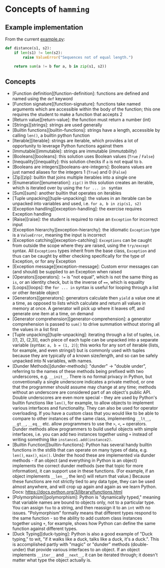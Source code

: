 # Concepts of `hamming`

## Example implementation

From the current [example.py](https://github.com/exercism/python/blob/master/exercises/hamming/example.py):

``` python
def distance(s1, s2):
    if len(s1) != len(s2):
        raise ValueError("Sequences not of equal length.")

    return sum(a != b for a, b in zip(s1, s2))
```

## Concepts

- [Function definition][function-definition]: functions are defined and named using the `def` keyword
- [Function signature][function-signature]: functions take named arguments which are accessible within the body of the function; this one requires the student to make a function that accepts 2
- [Return value][return-value]: the function must return a number (int)
- [Strings][strings]: strings are used generally
- [Builtin functions][builtin-functions]: strings have a length, accessible by calling `len()`, a builtin python function
- [Iterable][iterable]: strings are iterable, which provides a lot of opportunity to leverage Python functions against them
- [Immutable][immutable]: strings are immutable (*immutability*)
- [Booleans][booleans]: this solution uses Boolean values (`True` / `False`)
- [Inequality][inequality]: this solution checks if `a` is not equal to `b`.
- [Booleans are integers][booleans-are-integers]: Booleans values are just named aliases for the integers 1 (`True`) and 0 (`False`)
- [Zip][zip]: builtin that joins multiple iterables into a single one
- [Enumeration][enumeration]: `zip()` in this solution creates an iterable, which is iterated over by using the `for ... in ` syntax
- [Sum][sum]: another builtin that operates on iterables
- [Tuple unpacking][tuple-unpacking]: the values in an iterable can be unpacked into variables and used, i.e. `for a, b in zip(s1, s2)`
- [Exception handling][exception-handling]: the exercise requires Exception handling
- [Raise][raise]: the student is required to raise an `Exception` for incorrect input
- [Exception hierarchy][exception-hierarchy]: the idiomatic `Exception` type is a `ValueError`, meaning the input is incorrect
- [Exception catching][exception-catching]: `Exceptions` can be caught from outside the scope where they are raised, using the `try/except` syntax. All `Exceptions` types inherit from the base class, `Exception` and thus can be caught by either checking specifically for the type of Exception, or for any Exception
- [Exception message][exception-message]: Custom error messages can (and should) be supplied to an Exception when raised
- [Operators][operators]: `!=` is "not equal", which is not the same thing as `is`, or an identity check, but is the inverse of `==`, which is equality
- [Loops][loops]: the `for ... in` syntax is useful for looping through a list or other iterable object
- [Generators][generators]: generators calculate then `yield` a value one at a time, as opposed to lists which calculate and return all values in memory at once. A generator will pick up where it leaves off, and generate one item at a time, on demand
- [Generator comprehension][generator-comprehension]: a generator comprehension is passed to `sum()` to drive summation without storing all the values in a list first
- [Tuple unpacking][tuple-unpacking]: iterating through a list of tuples, i.e. [(1, 2), (2,3)], each piece of each tuple can be unpacked into a separate variable (syntax: `a, b = (1, 2)`); this works for any sort of iterable (lists, for example, and even strings!) but is commonly used with tuples because they are typically of a known size/length, and so can be safely unpacked into N variables, with names.
- [Dunder Methods][dunder-methods]: "dunder" -> "double under", referring to the names of these methods being prefixed with two underscores, e.g. `__init__`. There is no formal privacy in Python, but conventionally a single underscore indicates a private method, or one that the programmer should assume may change at any time; methods without an underscore are considered part of an object's public API. Double underscores are even more special - they are used by Python's builtin functions like `len()`, for example, to allow objects to implement various interfaces and functionality. They can also be used for operator overloading. If you have a custom class that you would like to be able to compare to other instances of the same class, implementing `__lt__`, `__gt__`, `__eq__` etc. allow programmers to use the `>`, `<`, `=` operators. Dunder methods allow programmers to build useful objects with simple interfaces, i.e. you can add two instances together using `+` instead of writing something like `instance1.add(instance2)`.
- [Builtin Function][builtin-functions]: Python has several handy builtin functions in the stdlib that can operate on many types of data, e.g. `len()`, `max()`, `min()`. Under the hood these are implemented via dunder methods - if an object (and everything in Python is an object) implements the correct dunder methods (see that topic for more information), it can support use in these functions. (For example, if an object implements `__len__`, the len(<object>) will return that value.) Because these functions are not strictly tied to any data type, they can be used almost anywhere, and will crop up again and again as we learn Python. Docs: https://docs.python.org/3/library/functions.html
- [Polymorphism][polymorphism]: Python is "dynamically typed," meaning that variable names are bound to objects only, not to a particular type. You can assign `foo` to a string, and then reassign it to an `int` with no issues. "Polymorphism" formally means that different types respond to the same function - so the ability to add custom class instances together using `+`, for example, shows how Python can define the same function against different types.
- [Duck Typing][duck-typing]: Python is also a good example of "Duck typing," to wit, "if it walks like a duck, talks like a duck, it's a duck.". This is accomplished partly with "magic" or "dunder" methods (double-under) that provide various interfaces to an object. If an object implements `__iter__` and `__next__`, it can be iterated through; it doesn't matter what type the object actually is.

